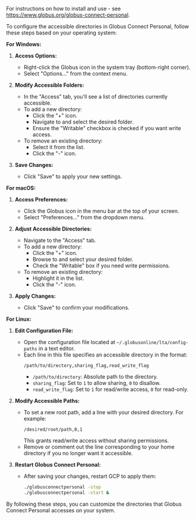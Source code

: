 For instructions on how to install and use - see https://www.globus.org/globus-connect-personal.

To configure the accessible directories in Globus Connect Personal, follow these steps based on your operating system:

**For Windows:**

1. **Access Options:**
   - Right-click the Globus icon in the system tray (bottom-right corner).
   - Select "Options..." from the context menu.

2. **Modify Accessible Folders:**
   - In the "Access" tab, you'll see a list of directories currently accessible.
   - To add a new directory:
     - Click the "+" icon.
     - Navigate to and select the desired folder.
     - Ensure the "Writable" checkbox is checked if you want write access.
   - To remove an existing directory:
     - Select it from the list.
     - Click the "-" icon.

3. **Save Changes:**
   - Click "Save" to apply your new settings.

**For macOS:**

1. **Access Preferences:**
   - Click the Globus icon in the menu bar at the top of your screen.
   - Select "Preferences..." from the dropdown menu.

2. **Adjust Accessible Directories:**
   - Navigate to the "Access" tab.
   - To add a new directory:
     - Click the "+" icon.
     - Browse to and select your desired folder.
     - Check the "Writable" box if you need write permissions.
   - To remove an existing directory:
     - Highlight it in the list.
     - Click the "-" icon.

3. **Apply Changes:**
   - Click "Save" to confirm your modifications.

**For Linux:**

1. **Edit Configuration File:**
   - Open the configuration file located at `~/.globusonline/lta/config-paths` in a text editor.
   - Each line in this file specifies an accessible directory in the format:
     ```
     /path/to/directory,sharing_flag,read_write_flag
     ```
     - `/path/to/directory`: Absolute path to the directory.
     - `sharing_flag`: Set to `1` to allow sharing, `0` to disallow.
     - `read_write_flag`: Set to `1` for read/write access, `0` for read-only.

2. **Modify Accessible Paths:**
   - To set a new root path, add a line with your desired directory. For example:
     ```
     /desired/root/path,0,1
     ```
     This grants read/write access without sharing permissions.
   - Remove or comment out the line corresponding to your home directory if you no longer want it accessible.

3. **Restart Globus Connect Personal:**
   - After saving your changes, restart GCP to apply them:
     ```bash
     ./globusconnectpersonal -stop
     ./globusconnectpersonal -start &
     ```

By following these steps, you can customize the directories that Globus Connect Personal accesses on your system.
